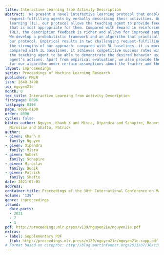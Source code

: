 ```yaml
---
title: Interactive Learning from Activity Description
abstract: 'We present a novel interactive learning protocol that enables training
  request-fulfilling agents by verbally describing their activities. Unlike imitation
  learning (IL), our protocol allows the teaching agent to provide feedback in a language
  that is most appropriate for them. Compared with reward in reinforcement learning
  (RL), the description feedback is richer and allows for improved sample complexity.
  We develop a probabilistic framework and an algorithm that practically implements
  our protocol. Empirical results in two challenging request-fulfilling problems demonstrate
  the strengths of our approach: compared with RL baselines, it is more sample-efficient;
  compared with IL baselines, it achieves competitive success rates without requiring
  the teaching agent to be able to demonstrate the desired behavior using the learning
  agent’s actions. Apart from empirical evaluation, we also provide theoretical guarantees
  for our algorithm under certain assumptions about the teacher and the environment.'
layout: inproceedings
series: Proceedings of Machine Learning Research
publisher: PMLR
issn: 2640-3498
id: nguyen21e
month: 0
tex_title: Interactive Learning from Activity Description
firstpage: 8096
lastpage: 8108
page: 8096-8108
order: 8096
cycles: false
bibtex_author: Nguyen, Khanh X and Misra, Dipendra and Schapire, Robert and Dudik,
  Miroslav and Shafto, Patrick
author:
- given: Khanh X
  family: Nguyen
- given: Dipendra
  family: Misra
- given: Robert
  family: Schapire
- given: Miroslav
  family: Dudik
- given: Patrick
  family: Shafto
date: 2021-07-01
address:
container-title: Proceedings of the 38th International Conference on Machine Learning
volume: '139'
genre: inproceedings
issued:
  date-parts:
  - 2021
  - 7
  - 1
pdf: http://proceedings.mlr.press/v139/nguyen21e/nguyen21e.pdf
extras:
- label: Supplementary PDF
  link: http://proceedings.mlr.press/v139/nguyen21e/nguyen21e-supp.pdf
# Format based on citeproc: http://blog.martinfenner.org/2013/07/30/citeproc-yaml-for-bibliographies/
---
```

